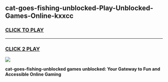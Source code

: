 
## cat-goes-fishing-unblocked-Play-Unblocked-Games-Online-kxxcc
<h3>
<a href="https://premium76.site?title=cat-goes-fishing-unblocked&ref=25A">CLICK TO PLAY</a></h3>
<hr>

<h3>
<a href="https://premium76.site?title=cat-goes-fishing-unblocked&ref=25A">CLICK 2 PLAY</a>
  
</h3>

<a href="https://premium76.site?title=cat-goes-fishing-unblocked&ref=25A"><img src="https://clearcache.store/games.png"></a>


**cat-goes-fishing-unblocked games unblocked: Your Gateway to Fun and Accessible Online Gaming**
